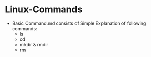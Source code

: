 # Linux-Commands

* Basic Command.md consists of Simple Explanation of following commands:
  * ls
  * cd
  * mkdir & rmdir
  * rm 

